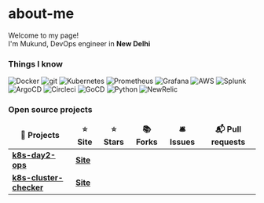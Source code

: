 # about-me

<p>Welcome to my page! </br> 
I'm Mukund, DevOps engineer in <b>New Delhi</b> 
</p>

<h3>Things I know </h3>

<p>
  <img alt="Docker" src="https://img.shields.io/badge/-Docker-46a2f1?style=flat-square&logo=docker&logoColor=white" />
  <img alt="git" src="https://img.shields.io/badge/-Git-F05032?style=flat-square&logo=git&logoColor=white" />
  <img alt="Kubernetes" src="https://img.shields.io/badge/%20-kubernetes-blue?style=flat-square&logo=kubernetes&logoColor=white" />
  <img alt="Prometheus" src="https://img.shields.io/badge/%20-prometheus-orange?style=flat-square&logo=Prometheus&logoColor=white" />
  <img alt="Grafana" src="https://img.shields.io/badge/%20-grafana-E34F26?style=flat-square&logo=grafana&logoColor=white" />
  <img alt="AWS" src="https://img.shields.io/badge/%20-aws-yellow?style=flat-square&logo=cloud&logoColor=white" />
  <img alt="Splunk" src="https://img.shields.io/badge/%20-splunk-green?style=flat-square&logo=splunk&logoColor=white" /> 
  <img alt="ArgoCD" src="https://img.shields.io/badge/%20-argocd-orange?style=flat-square&logo=argocd&logoColor=white" /> 
  <img alt="Circleci" src="https://img.shields.io/badge/%20-circleci-black?style=flat-square&logo=circleci&logoColor=white" />
  <img alt="GoCD" src="https://img.shields.io/badge/%20-gocd-black?style=flat-square&logo=GoCD&logoColor=white" />
  <img alt="Python" src="https://img.shields.io/badge/%20-python-blue?style=flat-square&logo=python&logoColor=white" />
  <img alt="NewRelic" src="https://img.shields.io/badge/%20-NewRelic-blue?style=flat-square&logo=NewRelic&logoColor=white" />  
</p>
<p></p>

<p></p>
<h3>Open source projects</h3>
<table>
  <thead align="center">
    <tr border: none;>
      <td><b>🎁 Projects</b></td>
      <td><b>⭐ Site</b></td>
      <td><b>⭐ Stars</b></td>
      <td><b>📚 Forks</b></td>
      <td><b>🛎 Issues</b></td>
      <td><b>📬 Pull requests</b></td>
    </tr>
  </thead>
  <tbody>
</td>
    <tr>
      <td><a href="https://github.com/dguyhasnoname/k8s-day2-ops"><b>k8s-day2-ops</b></a></td>
      <td><a href="https://github.com/dguyhasnoname/k8s-day2-ops/blob/master/README.md"> <b> Site</b></a></td>
    </tr>
    <tr>
      <td><a href="https://github.com/dguyhasnoname/k8s-cluster-checker"><b>k8s-cluster-checker</b></a></td>
      <td><a href="https://dguyhasnoname.github.io/k8s-cluster-checker/"> <b> Site</b></a></td>
    </tr>
  </td>
  </tbody>
</table>
